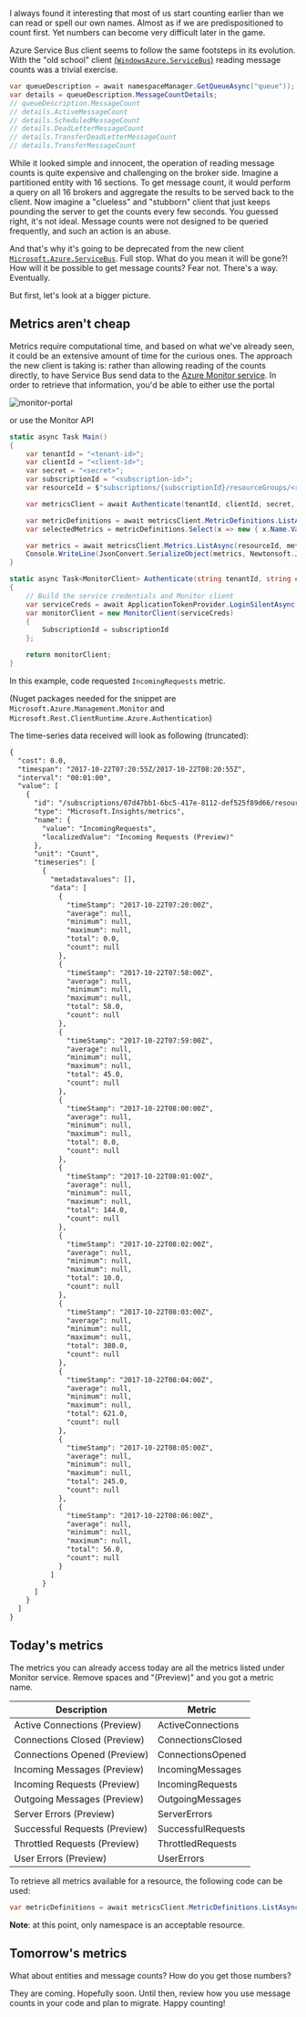 I always found it interesting that most of us start counting earlier than we can read or spell our own names.
Almost as if we are predispositioned to count first. Yet numbers can become very difficult later in the game.

Azure Service Bus client seems to follow the same footsteps in its evolution. With the "old school" client [(`WindowsAzure.ServiceBus`)][old-client] reading message counts was a trivial exercise.

```c#
var queueDescription = await namespaceManager.GetQueueAsync("queue"));
var details = queueDescription.MessageCountDetails;
// queueDescription.MessageCount
// details.ActiveMessageCount
// details.ScheduledMessageCount
// details.DeadLetterMessageCount
// details.TransferDeadLetterMessageCount
// details.TransferMessageCount
```

While it looked simple and innocent, the operation of reading message counts is quite expensive and challenging on the broker side. Imagine a partitioned entity with 16 sections. To get message count, it would perform a query on all 16 brokers and aggregate the results to be served back to the client. Now imagine a "clueless" and "stubborn" client that just keeps pounding the server to get the counts every few seconds. You guessed right, it's not ideal. Message counts were not designed to be queried frequently, and such an action is an abuse.

And that's why it's going to be deprecated from the new client [`Microsoft.Azure.ServiceBus`][new-client]. Full stop. What do you mean it will be gone?! How will it be possible to get message counts? Fear not. There's a way. Eventually.

But first, let's look at a bigger picture.

## Metrics aren't cheap

Metrics require computational time, and based on what we've already seen, it could be an extensive amount of time for the curious ones. The approach the new client is taking is: rather than allowing reading of the counts directly, to have Service Bus send data to the [Azure Monitor service][monitor-service]. In order to retrieve that information, you'd be able to either use the portal

![monitor-portal]

or use the Monitor API

```c#
static async Task Main()
{
	var tenantId = "<tenant-id>";
	var clientId = "<client-id>";
	var secret = "<secret>";
	var subscriptionId = "<subscription-id>";
	var resourceId = $"subscriptions/{subscriptionId}/resourceGroups/<resource-group>/providers/Microsoft.ServiceBus/namespaces/<namespace-name>";

	var metricsClient = await Authenticate(tenantId, clientId, secret, subscriptionId);

	var metricDefinitions = await metricsClient.MetricDefinitions.ListAsync(resourceId);
	var selectedMetrics = metricDefinitions.Select(x => new { x.Name.Value, x.Unit }).Dump();

	var metrics = await metricsClient.Metrics.ListAsync(resourceId, metric: "IncomingRequests");
	Console.WriteLine(JsonConvert.SerializeObject(metrics, Newtonsoft.Json.Formatting.Indented));
}

static async Task<MonitorClient> Authenticate(string tenantId, string clientId, string secret, string subscriptionId)
{
	// Build the service credentials and Monitor client
	var serviceCreds = await ApplicationTokenProvider.LoginSilentAsync(tenantId, clientId, secret);
	var monitorClient = new MonitorClient(serviceCreds)
	{
		SubscriptionId = subscriptionId
	};

	return monitorClient;
}
```

In this example, code requested `IncomingRequests` metric. 

(Nuget packages needed for the snippet are `Microsoft.Azure.Management.Monitor` and `Microsoft.Rest.ClientRuntime.Azure.Authentication`)

The time-series data received will look as following (truncated):

```txt
{
  "cost": 0.0,
  "timespan": "2017-10-22T07:20:55Z/2017-10-22T08:20:55Z",
  "interval": "00:01:00",
  "value": [
    {
      "id": "/subscriptions/07d47bb1-6bc5-417e-8112-def525f89d66/resourceGroups/ServiceBusSpikes-rg/providers/Microsoft.ServiceBus/namespaces/seanfeldman-aad/providers/Microsoft.Insights/metrics/IncomingRequests",
      "type": "Microsoft.Insights/metrics",
      "name": {
        "value": "IncomingRequests",
        "localizedValue": "Incoming Requests (Preview)"
      },
      "unit": "Count",
      "timeseries": [
        {
          "metadatavalues": [],
          "data": [
            {
              "timeStamp": "2017-10-22T07:20:00Z",
              "average": null,
              "minimum": null,
              "maximum": null,
              "total": 0.0,
              "count": null
            },
            {
              "timeStamp": "2017-10-22T07:58:00Z",
              "average": null,
              "minimum": null,
              "maximum": null,
              "total": 58.0,
              "count": null
            },
            {
              "timeStamp": "2017-10-22T07:59:00Z",
              "average": null,
              "minimum": null,
              "maximum": null,
              "total": 45.0,
              "count": null
            },
            {
              "timeStamp": "2017-10-22T08:00:00Z",
              "average": null,
              "minimum": null,
              "maximum": null,
              "total": 0.0,
              "count": null
            },
            {
              "timeStamp": "2017-10-22T08:01:00Z",
              "average": null,
              "minimum": null,
              "maximum": null,
              "total": 144.0,
              "count": null
            },
            {
              "timeStamp": "2017-10-22T08:02:00Z",
              "average": null,
              "minimum": null,
              "maximum": null,
              "total": 10.0,
              "count": null
            },
            {
              "timeStamp": "2017-10-22T08:03:00Z",
              "average": null,
              "minimum": null,
              "maximum": null,
              "total": 380.0,
              "count": null
            },
            {
              "timeStamp": "2017-10-22T08:04:00Z",
              "average": null,
              "minimum": null,
              "maximum": null,
              "total": 621.0,
              "count": null
            },
            {
              "timeStamp": "2017-10-22T08:05:00Z",
              "average": null,
              "minimum": null,
              "maximum": null,
              "total": 245.0,
              "count": null
            },
            {
              "timeStamp": "2017-10-22T08:06:00Z",
              "average": null,
              "minimum": null,
              "maximum": null,
              "total": 56.0,
              "count": null
            }
          ]
        }
      ]
    }
  ]
}
```

## Today's metrics

The metrics you can already access today are all the metrics listed under Monitor service. Remove spaces and "(Preview)" and you got a metric name.

| **Description** | **Metric** |
|-----------------|------------|
| Active Connections (Preview) | ActiveConnections |
| Connections Closed (Preview) | ConnectionsClosed |
| Connections Opened (Preview) | ConnectionsOpened |
| Incoming Messages (Preview) | IncomingMessages |
| Incoming Requests (Preview) | IncomingRequests |
| Outgoing Messages (Preview) | OutgoingMessages |
| Server Errors (Preview) | ServerErrors |
| Successful Requests (Preview) | SuccessfulRequests |
| Throttled Requests (Preview) | ThrottledRequests |
| User Errors (Preview) | UserErrors |

To retrieve all metrics available for a resource, the following code can be used:

```c#
var metricDefinitions = await metricsClient.MetricDefinitions.ListAsync(resourceId);
```

**Note**: at this point, only namespace is an acceptable resource.

## Tomorrow's metrics

What about entities and message counts? How do you get those numbers?

They are coming. Hopefully soon. Until then, review how you use message counts in your code and plan to migrate. Happy counting!

[old-client]: https://www.nuget.org/packages/windowsazure.servicebus "WindowsAzure.ServiceBus"
[new-client]: https://www.nuget.org/packages/microsoft.azure.servicebus "Microsoft.Azure.ServiceBus"
[monitor-service]: https://docs.microsoft.com/en-us/azure/monitoring-and-diagnostics/monitoring-overview-azure-monitor "Azure Monitor service"
[monitor-portal]: monitor-portal.png "Portal"
